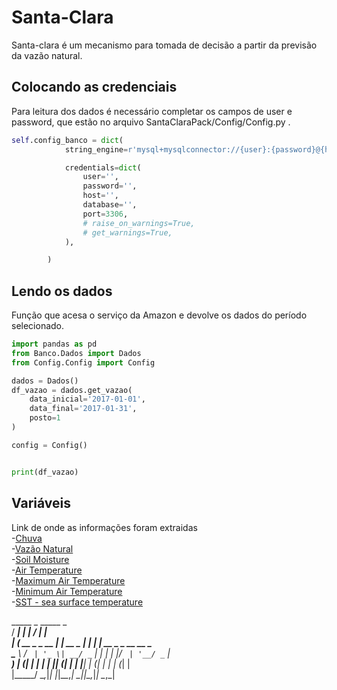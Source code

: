 # Santa-Clara

Santa-clara é um mecanismo para tomada de decisão a partir da previsão da vazão natural. 

## Colocando as credenciais

Para leitura dos dados é necessário completar os campos de user e password, que estão no arquivo SantaClaraPack/Config/Config.py .

```python
self.config_banco = dict(
            string_engine=r'mysql+mysqlconnector://{user}:{password}@{host}:{port}/{database}',

            credentials=dict(
                user='',
                password='',
                host='',
                database='',
                port=3306,
                # raise_on_warnings=True,
                # get_warnings=True,
            ),

        )
```

## Lendo os dados

Função que acesa o serviço da Amazon e devolve os dados do período selecionado.

```python
import pandas as pd
from Banco.Dados import Dados
from Config.Config import Config

dados = Dados()
df_vazao = dados.get_vazao(
    data_inicial='2017-01-01',
    data_final='2017-01-31',
    posto=1
)

config = Config()


print(df_vazao)
```

## Variáveis
Link de onde as informações foram extraidas<br/>
-[Chuva](http://ftp.cptec.inpe.br/modelos/io/produtos/MERGE/)<br/>
-[Vazão Natural](http://www.ons.org.br/)<br/>
-[Soil Moisture](https://www.esrl.noaa.gov/psd/data/gridded/data.cpcsoil.html)<br/>
-[Air Temperature](https://climatedataguide.ucar.edu/climate-data/global-surface-temperatures-best-berkeley-earth-surface--temperatures)<br/>
-[Maximum Air Temperature](https://climatedataguide.ucar.edu/climate-data/global-surface-temperatures-best-berkeley-earth-surface-temperatures)<br/>
-[Minimum Air Temperature](https://climatedataguide.ucar.edu/climate-data/global-surface-temperatures-best-berkeley-earth-surface-temperatures)<br/>
-[SST - sea surface temperature](https://climatedataguide.ucar.edu/climate-data/global-surface-temperatures-best-berkeley-earth-surface-temperatures)<br/>

   _____             _           _____ _                 <br/>
  / ____|           | |         / ____| |                <br/>
 | (___   __ _ _ __ | |_ __ _  | |    | | __ _ _ __ __ _ <br/>
  \___ \ / _` | '_ \| __/ _` | | |    | |/ _` | '__/ _` |<br/>
  ____) | (_| | | | | || (_| | | |____| | (_| | | | (_| |<br/>
 |_____/ \__,_|_| |_|\__\__,_|  \_____|_|\__,_|_|  \__,_|<br/>
